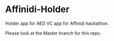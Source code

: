 # Affinidi-Holder
Holder app for AED VC app for Affinidi hackathon.

Please look at the Master branch for this repo.
